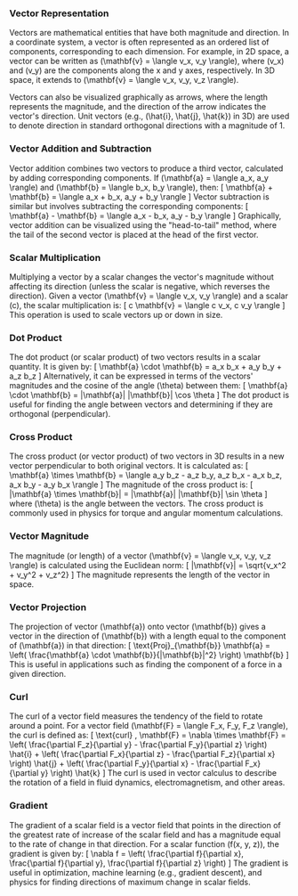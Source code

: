 ### Vector Representation
Vectors are mathematical entities that have both magnitude and direction. In a coordinate system, a vector is often represented as an ordered list of components, corresponding to each dimension. For example, in 2D space, a vector can be written as \(\mathbf{v} = \langle v_x, v_y \rangle\), where \(v_x\) and \(v_y\) are the components along the x and y axes, respectively. In 3D space, it extends to \(\mathbf{v} = \langle v_x, v_y, v_z \rangle\).

Vectors can also be visualized graphically as arrows, where the length represents the magnitude, and the direction of the arrow indicates the vector's direction. Unit vectors (e.g., \(\hat{i}, \hat{j}, \hat{k}\) in 3D) are used to denote direction in standard orthogonal directions with a magnitude of 1.

### Vector Addition and Subtraction
Vector addition combines two vectors to produce a third vector, calculated by adding corresponding components. If \(\mathbf{a} = \langle a_x, a_y \rangle\) and \(\mathbf{b} = \langle b_x, b_y \rangle\), then:
\[
\mathbf{a} + \mathbf{b} = \langle a_x + b_x, a_y + b_y \rangle
\]
Vector subtraction is similar but involves subtracting the corresponding components:
\[
\mathbf{a} - \mathbf{b} = \langle a_x - b_x, a_y - b_y \rangle
\]
Graphically, vector addition can be visualized using the "head-to-tail" method, where the tail of the second vector is placed at the head of the first vector.

### Scalar Multiplication
Multiplying a vector by a scalar changes the vector's magnitude without affecting its direction (unless the scalar is negative, which reverses the direction). Given a vector \(\mathbf{v} = \langle v_x, v_y \rangle\) and a scalar \(c\), the scalar multiplication is:
\[
c \mathbf{v} = \langle c v_x, c v_y \rangle
\]
This operation is used to scale vectors up or down in size.

### Dot Product
The dot product (or scalar product) of two vectors results in a scalar quantity. It is given by:
\[
\mathbf{a} \cdot \mathbf{b} = a_x b_x + a_y b_y + a_z b_z
\]
Alternatively, it can be expressed in terms of the vectors' magnitudes and the cosine of the angle \(\theta\) between them:
\[
\mathbf{a} \cdot \mathbf{b} = |\mathbf{a}| |\mathbf{b}| \cos \theta
\]
The dot product is useful for finding the angle between vectors and determining if they are orthogonal (perpendicular).

### Cross Product
The cross product (or vector product) of two vectors in 3D results in a new vector perpendicular to both original vectors. It is calculated as:
\[
\mathbf{a} \times \mathbf{b} = \langle a_y b_z - a_z b_y, a_z b_x - a_x b_z, a_x b_y - a_y b_x \rangle
\]
The magnitude of the cross product is:
\[
|\mathbf{a} \times \mathbf{b}| = |\mathbf{a}| |\mathbf{b}| \sin \theta
\]
where \(\theta\) is the angle between the vectors. The cross product is commonly used in physics for torque and angular momentum calculations.

### Vector Magnitude
The magnitude (or length) of a vector \(\mathbf{v} = \langle v_x, v_y, v_z \rangle\) is calculated using the Euclidean norm:
\[
|\mathbf{v}| = \sqrt{v_x^2 + v_y^2 + v_z^2}
\]
The magnitude represents the length of the vector in space.

### Vector Projection
The projection of vector \(\mathbf{a}\) onto vector \(\mathbf{b}\) gives a vector in the direction of \(\mathbf{b}\) with a length equal to the component of \(\mathbf{a}\) in that direction:
\[
\text{Proj}_{\mathbf{b}} \mathbf{a} = \left( \frac{\mathbf{a} \cdot \mathbf{b}}{|\mathbf{b}|^2} \right) \mathbf{b}
\]
This is useful in applications such as finding the component of a force in a given direction.

### Curl
The curl of a vector field measures the tendency of the field to rotate around a point. For a vector field \(\mathbf{F} = \langle F_x, F_y, F_z \rangle\), the curl is defined as:
\[
\text{curl} \, \mathbf{F} = \nabla \times \mathbf{F} = \left( \frac{\partial F_z}{\partial y} - \frac{\partial F_y}{\partial z} \right) \hat{i} + \left( \frac{\partial F_x}{\partial z} - \frac{\partial F_z}{\partial x} \right) \hat{j} + \left( \frac{\partial F_y}{\partial x} - \frac{\partial F_x}{\partial y} \right) \hat{k}
\]
The curl is used in vector calculus to describe the rotation of a field in fluid dynamics, electromagnetism, and other areas.

### Gradient
The gradient of a scalar field is a vector field that points in the direction of the greatest rate of increase of the scalar field and has a magnitude equal to the rate of change in that direction. For a scalar function \(f(x, y, z)\), the gradient is given by:
\[
\nabla f = \left( \frac{\partial f}{\partial x}, \frac{\partial f}{\partial y}, \frac{\partial f}{\partial z} \right)
\]
The gradient is useful in optimization, machine learning (e.g., gradient descent), and physics for finding directions of maximum change in scalar fields.
